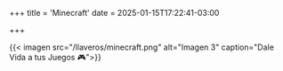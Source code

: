 +++
title = 'Minecraft'
date = 2025-01-15T17:22:41-03:00

+++

{{< imagen src="/llaveros/minecraft.png" alt="Imagen 3" caption="Dale Vida a tus Juegos 🎮">}}
